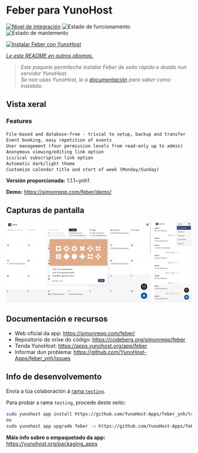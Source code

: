 <!--
NOTA: Este README foi creado automáticamente por <https://github.com/YunoHost/apps/tree/master/tools/readme_generator>
NON debe editarse manualmente.
-->

# Feber para YunoHost

[![Nivel de integración](https://dash.yunohost.org/integration/feber.svg)](https://ci-apps.yunohost.org/ci/apps/feber/) ![Estado de funcionamento](https://ci-apps.yunohost.org/ci/badges/feber.status.svg) ![Estado de mantemento](https://ci-apps.yunohost.org/ci/badges/feber.maintain.svg)

[![Instalar Feber con YunoHost](https://install-app.yunohost.org/install-with-yunohost.svg)](https://install-app.yunohost.org/?app=feber)

*[Le este README en outros idiomas.](./ALL_README.md)*

> *Este paquete permíteche instalar Feber de xeito rápido e doado nun servidor YunoHost.*  
> *Se non usas YunoHost, le a [documentación](https://yunohost.org/install) para saber como instalalo.*

## Vista xeral



### Features

    File-based and database-free - trivial to setup, backup and transfer
    Event booking, easy repetition of events
    User management (four permission levels from read-only up to admin)
    Anonymous viewing/editing link option
    ics/ical subscription link option
    Automatic dark/light theme
    Customize calendar title and start of week (Monday/Sunday)



**Versión proporcionada:** 1.1.1~ynh1

**Demo:** <https://simonrepp.com/feber/demo/>

## Capturas de pantalla

![Captura de pantalla de Feber](./doc/screenshots/screenshot.png)

## Documentación e recursos

- Web oficial da app: <https://simonrepp.com/feber/>
- Repositorio de orixe do código: <https://codeberg.org/simonrepp/feber>
- Tenda YunoHost: <https://apps.yunohost.org/app/feber>
- Informar dun problema: <https://github.com/YunoHost-Apps/feber_ynh/issues>

## Info de desenvolvemento

Envía a túa colaboración á [rama `testing`](https://github.com/YunoHost-Apps/feber_ynh/tree/testing).

Para probar a rama `testing`, procede deste xeito:

```bash
sudo yunohost app install https://github.com/YunoHost-Apps/feber_ynh/tree/testing --debug
ou
sudo yunohost app upgrade feber -u https://github.com/YunoHost-Apps/feber_ynh/tree/testing --debug
```

**Máis info sobre o empaquetado da app:** <https://yunohost.org/packaging_apps>
